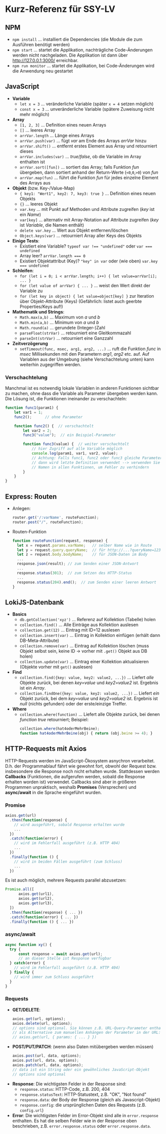 # Kurz-Referenz für SSY-LV

## NPM
* `npm install` ... installiert die Dependencies (die Module die zum Ausführen benötigt werden)
* `npm start` ... startet die Applikation, nachträgliche Code-Änderungen werden nicht nachgeladen.
  Die Applikation ist dann über http://127.0.0.1:3000/ erreichbar.
* `npm run monitor` ... startet die Applikation, bei Code-Änderungen wird die Anwendung neu gestartet

## JavaScript

* **Variable**
  * `let x = 3` ... veränderliche Variable (später `x = 4` setzen möglich)
  * `const x = 3` ... unveränderliche Variable (spätere Zuweisung nicht mehr möglich)
* **Array**
  * `[1, 2, 3]` ... Definition eines neuen Arrays
  * `[]` ... leeres Array
  * `arrVar.length` ... Länge eines Arrays
  * `arrVar.push(var)`  ... fügt *var* am Ende des Arrays *arrVar* hinzu
  * `arrVar.shift()` ... entfernt erstes Element aus Array und retourniert dieses
  * `arrVar.includes(var)` ... *true*/*false*, ob die Variable im Array enthalten ist
  * `arrVar.sort([fun])` ... sortiert das Array; falls Funktion *fun* übergeben,
                             dann sortiert anhand der Return-Werte (`<0`,`0`,`>0`) von *fun*
  * `arrVar.map(fun)`  ... führt die Funktion *fun* für jedes einzelne Element des Arrays aus
* **Objekt** (bzw. Key-/Value-Map)
  * `{ key1: "Wert1", key2: 7, key3: true }` ... Definition eines neuen Objekts
  * `{}` ... leeres Objekt
  * `var.key` ... mit Punkt auf Methoden und Attribute zugreifen (*key* ist ein *Name*)
  * `var[key]` ... alternativ mit Array-Notation auf Attribute zugreifen (*key* ist *Variable*, die Namen enthält)
  * `delete var.key` ... Wert aus Objekt entfernen/löschen
  * `Object.keys(var)` ... retourniert Array aller Keys des Objekts
* **Einige Tests**:
  * Existiert eine Variable? `typeof var !== "undefined"` oder `var === undefined`
  * Array leer? `arrVar.length === 0`
  * Existiert Objektattribut (Key)? `"key" in var` oder (wie oben) `var.key === undefined`
* **Schleifen**:
  * `for (let i = 0; i < arrVar.length; i++) { let value=arrVar[i]; ... }`
  * `for (let value of arrVar) { ... }` ... weist den Wert direkt der Variable zu
  * `for (let key in object) { let value=object[key] }` zur Iteration über Objekt-Attribute (Keys)
    (Gefährlich: listet auch geerbte Properties/Keys auf!)
* **Mathematik und Strings**:
  * `Math.max(a,b)` ... Maximum von *a* und *b*
  * `Math.min(a,b)` ... Minimum von *a* und *b*
  * `Math.round(a)` ... gerundete (Integer-)Zahl
  * `parseFloat(strVar)` ... retourniert eine Gleitkommazahl
  * `parseInt(strVar)` ... retourniert eine Ganzzahl
* **Zeitverzögerung**
  * `setTimeout(func, msec, arg1, arg2, ...)` ... ruft die Funktion *func* in *msec* Millisekunden mit den
    Parametern *arg1*, *arg2* etc. auf. Auf Variablen aus der Umgebung (siehe Verschachtelung unten) kann
    weiterhin zugegriffen werden.

### Verschachtelung

Manchmal ist es notwendig lokale Variablen in anderen Funktionen sichtbar zu machen, ohne
dass die Variable als Parameter übergeben werden kann. Die Lösung ist, die Funktionen
ineinander zu verschachteln:

```javascript
function func1(param1) {
    let var1 = 1;
    func2();      // ohne Parameter

    function func2() {  // verschachtelt
        let var2 = 2;
        func3("value");  // ein Beispiel-Parameter

        function func3(value) {  // weiter verschachtelt
            // hier Zugriff auf alle Variable möglich
            console.log(param1, var1, var2, value);
            // Achtung: Falls func1, func2 oder func3 gleiche Parameternamen haben
            // dann wird letzte Definition verwendet --> verwenden Sie unterschiedliche
            // Namen in allen Funktionen, um Fehler zu verhindern
        }
    }
}
```

## Express: Routen

* Anlegen:
  ```javascript
  router.get('/:varName', routeFunction);
  router.post("/", routeFunction);
  ```
* Routen-Funktion
  ```javascript
  function routeFunction(request, response) {
    let x = request.params.varName;   // selber Name wie in Route
    let y = request.query.queryName;  // für http://...?queryName=123
    let z = request.body.bodyName;    // für JSON-Daten im Body
    ...
    response.json(result); // zum Senden einer JSON-Antwort
    ...
    response.status(301);  // zum Setzen des HTTP-Status
    ...
    response.status(204).end();  // zum Senden einer leeren Antwort
  }
  ```


## LokiJS-Datenbank

* **Basics**
  * `db.getCollection('xyz')` ... Referenz auf Kollektion (Tabelle) holen
  * `collection.find()` ... Alle Einträge aus Kollektion auslesen
  * `collection.get(12)` ... Eintrag mit ID=12 auslesen
  * `collection.insert(var)` ... Eintrag in Kollektion einfügen (erhält dann DB-Meta-Attribute)
  * `collection.remove(var)` ... Eintrag auf Kollektion löschen
    (muss Objekt selbst sein, keine ID → vorher mit `.get()` Objekt aus DB holen)
  * `collection.update(var)` ... Eintrag einer Kollektion aktualisieren (Objekte vorher mit `get()` auslesen)
* **Find**
  * `collection.find({key: value, key2: value2, ...})` ... Liefert *alle* Objekte
    zurück, bei denen *key=value* und *key2=value2* ist. Ergebnis ist ein *Array*.
  * `collection.findOne({key: value, key2: value2, ...})` ... Liefert *ein*
    Objekt zurück, bei dem *key=value* und *key2=value2* ist. Ergebnis ist
    *null* (nichts gefunden) oder der erste/einzige Treffer.
* **Where**
  * `collection.where(function)` ... Liefert alle Objekte zurück, bei denen *function* *true* retourniert;
    Beispiel:
    ```javascript
    collection.where(hat4oderMehrBeine);
    function hat4oderMehrBeine(obj) { return (obj.beine >= 4); }
    ```


## HTTP-Requests mit Axios

HTTP-Requests werden im JavaScript-Ökosystem asnychron verarbeitet.
D.h. der Programmablauf fährt wie gewohnt fort, obwohl der Request bzw. insbesondere die
Response noch nicht erhalten wurde. Stattdessen werden **Callbacks** (Funktionen, die
aufgerufen werden, sobald die Response erhalten worden ist) verwendet. Callbacks sind
aber in größeren Programmen unpraktisch, weshalb **Promises** (Versprechen) 
und **async/await** in die Sprache eingeführt wurden.

### Promise

  ```javascript
  axios.get(url)
    .then(function(response) {
      // wird ausgeführt, sobald Response erhalten wurde
      ...
    })
    .catch(function(error) {
      // wird im Fehlerfall ausgeführt (z.B. HTTP 404)
      ...
    })
    .finally(function () {
      // wird in beiden Fällen ausgeführt (zum Schluss)
      ...
    })
  ```

Es ist auch möglich, mehrere Requests parallel abzusetzen:

  ```javascript
  Promise.all([
        axios.get(url1),
        axios.get(url2),
        axios.get(url3),
    ])
    .then(function(response) { ... })
    .catch(function(error) { ... })
    .finally(function () { ... })
  ```

### async/await


  ```javascript
  async function xy() {
    try {
        const response = await axios.get(url);
        // an dieser Stelle ist Response verfügbar
    } catch(error) {
      // wird im Fehlerfall ausgeführt (z.B. HTTP 404)
    } finally {
      // wird immer zum Schluss ausgeführt
    }   
  }
  ```

### Requests

* **GET/DELETE**: 
  ```javascript
  axios.get(url, options);
  axios.delete(url, options);
  // options sind optional. Sie können z.B. URL-Query-Parameter enthalten,
  // als Alternative zum manuellen Anhängen der Parameter in der URL:
  // axios.get(url, { params: { ... } })
  ```
* **POST/PUT/PATCH**: (wenn also Daten mitübergeben werden müssen)
  ```javascript
  axios.post(url, data, options);
  axios.put(url, data, options);
  axios.patch(url, data, options);
  // data ist ein String oder ein gewöhnliches JavaScript-Objekt
  // options sind optional
  ```
* **Response**:
  Die wichtigsten Felder in der Response sind:
  * `response.status`: HTTP-Code, z.B. 200, 404
  * `response.statusText`: HTTP-Statustext, z.B. "OK", "Not found"
  * `response.data`: der Body der Response (gleich als Javascript-Objekt)
  * `response.config`: die ursprünglichen Daten des Requests (z.B. `config.url`)
* **Error**:
  Die wichtigsten Felder im Error-Objekt sind alle in `error.response` enthalten.
  Es hat die selben Felder wie in der Response oben beschrieben,
  z.B. `error.response.status` oder `error.response.data`.
 

